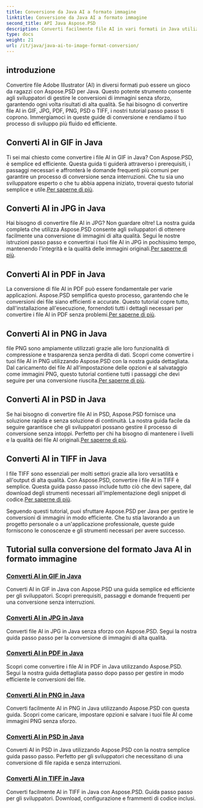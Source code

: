 ```yaml
---
title: Conversione da Java AI a formato immagine
linktitle: Conversione da Java AI a formato immagine
second_title: API Java Aspose.PSD
description: Converti facilmente file AI in vari formati in Java utilizzando Aspose.PSD. Segui le nostre guide complete per conversioni di immagini fluide e di alta qualità.
type: docs
weight: 21
url: /it/java/java-ai-to-image-format-conversion/
---
```


## introduzione

Convertire file Adobe Illustrator (AI) in diversi formati può essere un gioco da ragazzi con Aspose.PSD per Java. Questo potente strumento consente agli sviluppatori di gestire le conversioni di immagini senza sforzo, garantendo ogni volta risultati di alta qualità. Se hai bisogno di convertire file AI in GIF, JPG, PDF, PNG, PSD o TIFF, i nostri tutorial passo passo ti coprono. Immergiamoci in queste guide di conversione e rendiamo il tuo processo di sviluppo più fluido ed efficiente.

## Converti AI in GIF in Java
 Ti sei mai chiesto come convertire i file AI in GIF in Java? Con Aspose.PSD, è semplice ed efficiente. Questa guida ti guiderà attraverso i prerequisiti, i passaggi necessari e affronterà le domande frequenti più comuni per garantire un processo di conversione senza interruzioni. Che tu sia uno sviluppatore esperto o che tu abbia appena iniziato, troverai questo tutorial semplice e utile.[Per saperne di più](./convert-ai-to-gif/).

## Converti AI in JPG in Java
Hai bisogno di convertire file AI in JPG? Non guardare oltre! La nostra guida completa che utilizza Aspose.PSD consente agli sviluppatori di ottenere facilmente una conversione di immagini di alta qualità. Segui le nostre istruzioni passo passo e convertirai i tuoi file AI in JPG in pochissimo tempo, mantenendo l'integrità e la qualità delle immagini originali.[Per saperne di più](./convert-ai-to-jpg/).

## Converti AI in PDF in Java
 La conversione di file AI in PDF può essere fondamentale per varie applicazioni. Aspose.PSD semplifica questo processo, garantendo che le conversioni dei file siano efficienti e accurate. Questo tutorial copre tutto, dall'installazione all'esecuzione, fornendoti tutti i dettagli necessari per convertire i file AI in PDF senza problemi.[Per saperne di più](./convert-ai-to-pdf/).

## Converti AI in PNG in Java
 file PNG sono ampiamente utilizzati grazie alle loro funzionalità di compressione e trasparenza senza perdita di dati. Scopri come convertire i tuoi file AI in PNG utilizzando Aspose.PSD con la nostra guida dettagliata. Dal caricamento dei file AI all'impostazione delle opzioni e al salvataggio come immagini PNG, questo tutorial contiene tutti i passaggi che devi seguire per una conversione riuscita.[Per saperne di più](./convert-ai-to-png/).

## Converti AI in PSD in Java
 Se hai bisogno di convertire file AI in PSD, Aspose.PSD fornisce una soluzione rapida e senza soluzione di continuità. La nostra guida facile da seguire garantisce che gli sviluppatori possano gestire il processo di conversione senza intoppi. Perfetto per chi ha bisogno di mantenere i livelli e la qualità dei file AI originali.[Per saperne di più](./convert-ai-to-psd/).

## Converti AI in TIFF in Java
 I file TIFF sono essenziali per molti settori grazie alla loro versatilità e all'output di alta qualità. Con Aspose.PSD, convertire i file AI in TIFF è semplice. Questa guida passo passo include tutto ciò che devi sapere, dal download degli strumenti necessari all'implementazione degli snippet di codice.[Per saperne di più](./convert-ai-to-tiff/).

Seguendo questi tutorial, puoi sfruttare Aspose.PSD per Java per gestire le conversioni di immagini in modo efficiente. Che tu stia lavorando a un progetto personale o a un'applicazione professionale, queste guide forniscono le conoscenze e gli strumenti necessari per avere successo.

## Tutorial sulla conversione del formato Java AI in formato immagine
### [Converti AI in GIF in Java](./convert-ai-to-gif/)
Converti AI in GIF in Java con Aspose.PSD una guida semplice ed efficiente per gli sviluppatori. Scopri prerequisiti, passaggi e domande frequenti per una conversione senza interruzioni.
### [Converti AI in JPG in Java](./convert-ai-to-jpg/)
Converti file AI in JPG in Java senza sforzo con Aspose.PSD. Segui la nostra guida passo passo per la conversione di immagini di alta qualità.
### [Converti AI in PDF in Java](./convert-ai-to-pdf/)
Scopri come convertire i file AI in PDF in Java utilizzando Aspose.PSD. Segui la nostra guida dettagliata passo dopo passo per gestire in modo efficiente le conversioni dei file.
### [Converti AI in PNG in Java](./convert-ai-to-png/)
Converti facilmente AI in PNG in Java utilizzando Aspose.PSD con questa guida. Scopri come caricare, impostare opzioni e salvare i tuoi file AI come immagini PNG senza sforzo.
### [Converti AI in PSD in Java](./convert-ai-to-psd/)
Converti AI in PSD in Java utilizzando Aspose.PSD con la nostra semplice guida passo passo. Perfetto per gli sviluppatori che necessitano di una conversione di file rapida e senza interruzioni.
### [Converti AI in TIFF in Java](./convert-ai-to-tiff/)
Converti facilmente AI in TIFF in Java con Aspose.PSD. Guida passo passo per gli sviluppatori. Download, configurazione e frammenti di codice inclusi.